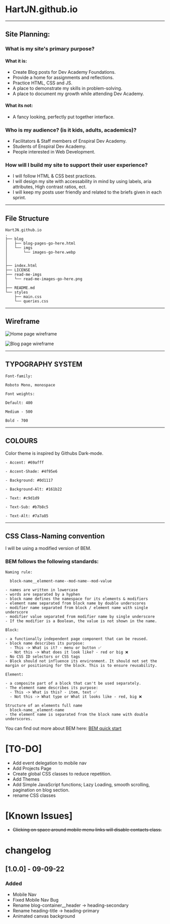 # HartJN.github.io

---

## Site Planning:

### What is my site's primary purpose?

#### What it is:

- Create Blog posts for Dev Academy Foundations.
- Provide a home for assignments and reflections.
- Practice HTML, CSS and JS.
- A place to demonstrate my skills in problem-solving.
- A place to document my growth while attending Dev Academy.

#### What its not:

- A fancy looking, perfectly put together interface.

### Who is my audience? (is it kids, adults, academics)?

- Facilitators & Staff members of Enspiral Dev Academy.
- Students of Enspiral Dev Academy.
- People interested in Web Development.

### How will I build my site to support their user experience?

- I will follow HTML & CSS best practices.
- I will design my site with accessability in mind by using labels, aria attributes, High contrast ratios, ect.
- I will keep my posts user friendly and related to the briefs given in each sprint.

---

## File Structure

```
HartJN.github.io
.
├── blog
│   ├── blog-pages-go-here.html
│   └── imgs
│       └── images-go-here.webp
│      
│ 
├── index.html
├── LICENSE
├── read-me-imgs
│   └── read-me-images-go-here.png
│  
├── README.md
└── styles
    ├── main.css
    └── queries.css

```

---

## Wireframe

![Home page wireframe](/read-me-imgs/home-page-wireframe.png)

![Blog page wireframe](/read-me-imgs/blog-page-wireframe.png)

---

## TYPOGRAPHY SYSTEM

```
Font-family:

Roboto Mono, monospace

Font weights:

Default: 400

Medium - 500

Bold - 700
```

---

## COLOURS

Color theme is inspired by Githubs Dark-mode.

```
- Accent: #69afff

- Accent-Shade: #4f95e6

- Background: #0d1117

- Background-Alt: #161b22

- Text: #c9d1d9

- Text-Sub: #b7b8c5

- Text-Alt: #7a7a85
```

---

## CSS Class-Naming convention

I will be using a modified version of BEM.

### BEM follows the following standards:

```
Naming rule:

  block-name__element-name--mod-name--mod-value

- names are written in lowercase
- words are separated by a hyphen
- block name defines the namespace for its elements & modifiers
- element name separated from block name by double underscores
- modifier name separated from block / element name with single underscore
- modifier value separated from modifier name by single underscore
- If the modifier is a Boolean, the value is not shown in the name.

```

```
Block:

- a functionally independent page component that can be reused.
- block name describes its purpose:
  - This -> What is it? - menu or button ✅
  - Not this -> What does it look like? - red or big ❌
- No CSS ID selectors or CSS tags
- Block should not influence its environment. It should not set the margin or positioning for the block. This is to ensure reusability.

```

```
Element:

- a composite part of a block that can't be used separately.
- The element name describes its purpose:
  - This -> What is this? - item, text ✅
  - Not this -> What type or What it looks like - red, big ❌

Structure of an elements full name
  block-name__element-name
- the element name is separated from the block name with double underscores.

```

You can find out more about BEM here: [BEM quick start](https://en.bem.info/methodology/quick-start/#introduction)

# [TO-DO]

- Add event delegation to mobile nav
- Add Projects Page
- Create global CSS classes to reduce repetition.
- Add Themes
- Add Simple JavaScript functions; Lazy Loading, smooth scrolling, pagination on blog section.
- rename CSS classes

# [Known Issues]

- ~~Clicking on space around mobile menu links will disable contacts class.~~

# changelog

## [1.0.0] - 09-09-22

### Added

- Mobile Nav
- Fixed Mobile Nav Bug
- Rename blog-container\_\_header -> heading-secondary
- Rename heading-title -> heading-primary
- Animated canvas background
